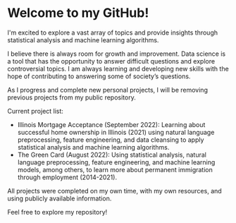 # Welcome to my GitHub!

I'm excited to explore a vast array of topics and provide insights through statistical analysis and machine learning algorithms. 

I believe there is always room for growth and improvement. Data science is a tool that has the opportunity to answer difficult questions and explore controversial topics. I am always learning and developing new skills with the hope of contributing to answering some of society’s questions. 

As I progress and complete new personal projects, I will be removing previous projects from my public repository.

Current project list:
- Illinois Mortgage Acceptance (September 2022): Learning about successful home ownership in Illinois (2021) using natural language preprocessing, feature engineering, and data cleansing to apply statistical analysis and machine learning algorithms.
- The Green Card (August 2022): Using statistical analysis, natural language preprocessing, feature engineering, and machine learning models, among others, to learn more about permanent immigration through employment (2014-2021).


All projects were completed on my own time, with my own resources, and using publicly available information.

Feel free to explore my repository!

<!---
tdyk9098/tdyk9098 is a ✨ special ✨ repository because its `README.md` (this file) appears on your GitHub profile.
You can click the Preview link to take a look at your changes.
--->

